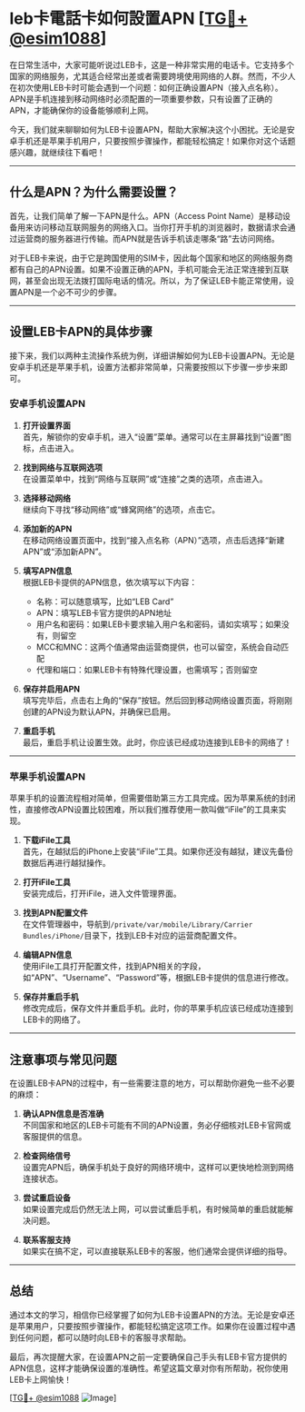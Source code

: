 # leb卡電話卡如何設置APN [[TG💪+ @esim1088](https://t.me/s/esim1088)]

在日常生活中，大家可能听说过LEB卡，这是一种非常实用的电话卡。它支持多个国家的网络服务，尤其适合经常出差或者需要跨境使用网络的人群。然而，不少人在初次使用LEB卡时可能会遇到一个问题：如何正确设置APN（接入点名称）。APN是手机连接到移动网络时必须配置的一项重要参数，只有设置了正确的APN，才能确保你的设备能够顺利上网。

今天，我们就来聊聊如何为LEB卡设置APN，帮助大家解决这个小困扰。无论是安卓手机还是苹果手机用户，只要按照步骤操作，都能轻松搞定！如果你对这个话题感兴趣，就继续往下看吧！

---

## 什么是APN？为什么需要设置？

首先，让我们简单了解一下APN是什么。APN（Access Point Name）是移动设备用来访问移动互联网服务的网络入口。当你打开手机的浏览器时，数据请求会通过运营商的服务器进行传输。而APN就是告诉手机该走哪条“路”去访问网络。

对于LEB卡来说，由于它是跨国使用的SIM卡，因此每个国家和地区的网络服务商都有自己的APN设置。如果不设置正确的APN，手机可能会无法正常连接到互联网，甚至会出现无法拨打国际电话的情况。所以，为了保证LEB卡能正常使用，设置APN是一个必不可少的步骤。

---

## 设置LEB卡APN的具体步骤

接下来，我们以两种主流操作系统为例，详细讲解如何为LEB卡设置APN。无论是安卓手机还是苹果手机，设置方法都非常简单，只需要按照以下步骤一步步来即可。

### 安卓手机设置APN

1. **打开设置界面**  
   首先，解锁你的安卓手机，进入“设置”菜单。通常可以在主屏幕找到“设置”图标，点击进入。

2. **找到网络与互联网选项**  
   在设置菜单中，找到“网络与互联网”或“连接”之类的选项，点击进入。

3. **选择移动网络**  
   继续向下寻找“移动网络”或“蜂窝网络”的选项，点击它。

4. **添加新的APN**  
   在移动网络设置页面中，找到“接入点名称（APN）”选项，点击后选择“新建APN”或“添加新APN”。

5. **填写APN信息**  
   根据LEB卡提供的APN信息，依次填写以下内容：
   - 名称：可以随意填写，比如“LEB Card”
   - APN：填写LEB卡官方提供的APN地址
   - 用户名和密码：如果LEB卡要求输入用户名和密码，请如实填写；如果没有，则留空
   - MCC和MNC：这两个值通常由运营商提供，也可以留空，系统会自动匹配
   - 代理和端口：如果LEB卡有特殊代理设置，也需填写；否则留空

6. **保存并启用APN**  
   填写完毕后，点击右上角的“保存”按钮。然后回到移动网络设置页面，将刚刚创建的APN设为默认APN，并确保已启用。

7. **重启手机**  
   最后，重启手机让设置生效。此时，你应该已经成功连接到LEB卡的网络了！

---

### 苹果手机设置APN

苹果手机的设置流程相对简单，但需要借助第三方工具完成。因为苹果系统的封闭性，直接修改APN设置比较困难，所以我们推荐使用一款叫做“iFile”的工具来实现。

1. **下载iFile工具**  
   首先，在越狱后的iPhone上安装“iFile”工具。如果你还没有越狱，建议先备份数据后再进行越狱操作。

2. **打开iFile工具**  
   安装完成后，打开iFile，进入文件管理界面。

3. **找到APN配置文件**  
   在文件管理器中，导航到`/private/var/mobile/Library/Carrier Bundles/iPhone/`目录下，找到LEB卡对应的运营商配置文件。

4. **编辑APN信息**  
   使用iFile工具打开配置文件，找到APN相关的字段，如“APN”、“Username”、“Password”等，根据LEB卡提供的信息进行修改。

5. **保存并重启手机**  
   修改完成后，保存文件并重启手机。此时，你的苹果手机应该已经成功连接到LEB卡的网络了。

---

## 注意事项与常见问题

在设置LEB卡APN的过程中，有一些需要注意的地方，可以帮助你避免一些不必要的麻烦：

1. **确认APN信息是否准确**  
   不同国家和地区的LEB卡可能有不同的APN设置，务必仔细核对LEB卡官网或客服提供的信息。

2. **检查网络信号**  
   设置完APN后，确保手机处于良好的网络环境中，这样可以更快地检测到网络连接状态。

3. **尝试重启设备**  
   如果设置完成后仍然无法上网，可以尝试重启手机，有时候简单的重启就能解决问题。

4. **联系客服支持**  
   如果实在搞不定，可以直接联系LEB卡的客服，他们通常会提供详细的指导。

---

## 总结

通过本文的学习，相信你已经掌握了如何为LEB卡设置APN的方法。无论是安卓还是苹果用户，只要按照步骤操作，都能轻松搞定这项工作。如果你在设置过程中遇到任何问题，都可以随时向LEB卡的客服寻求帮助。

最后，再次提醒大家，在设置APN之前一定要确保自己手头有LEB卡官方提供的APN信息，这样才能确保设置的准确性。希望这篇文章对你有所帮助，祝你使用LEB卡上网愉快！

[[TG💪+ @esim1088](https://t.me/s/esim1088) ![Image](https://i.postimg.cc/4NQfJmqS/Snipaste-2025-05-13-00-14-12.png)]